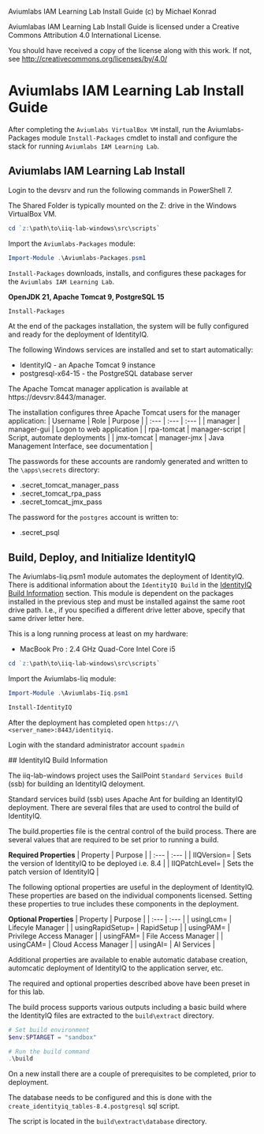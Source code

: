 Aviumlabs IAM Learning Lab Install Guide (c) by Michael Konrad

Aviumlabas IAM Learning Lab Install Guide is licensed under a
Creative Commons Attribution 4.0 International License.

You should have received a copy of the license along with this
work. If not, see <http://creativecommons.org/licenses/by/4.0/>


# Aviumlabs IAM Learning Lab Install Guide

After completing the `Aviumlabs VirtualBox VM` install, run the 
Aviumlabs-Packages module `Install-Packages` cmdlet to install and 
configure the stack for running `Aviumlabs IAM Learning Lab`.


## Aviumlabs IAM Learning Lab Install

Login to the devsrv and run the following commands in PowerShell 7.

The Shared Folder is typically mounted on the Z: drive in the Windows  
VirtualBox VM.  
 
```PowerShell
cd `z:\path\to\iiq-lab-windows\src\scripts`
```

Import the `Aviumlabs-Packages` module:  
```PowerShell
Import-Module .\Aviumlabs-Packages.psm1
```

`Install-Packages` downloads, installs, and configures these packages 
for the `Aviumlabs IAM Learning Lab`.  

__OpenJDK 21, Apache Tomcat 9, PostgreSQL 15__ 

```PowerShell
Install-Packages
```

At the end of the packages installation, the system will be fully configured 
and ready for the deployment of IdentityIQ. 

The following Windows services are installed and set to start automatically:
* IdentityIQ - an Apache Tomcat 9 instance
* postgresql-x64-15 - the PostgreSQL database server

The Apache Tomcat manager application is available at 
https://devsrv:8443/manager.

The installation configures three Apache Tomcat users for the manager 
application:
| Username    | Role   | Purpose |
| :--- | :--- | :--- |
| manager | manager-gui | Logon to web application |
| rpa-tomcat | manager-script | Script, automate deployments |
| jmx-tomcat | manager-jmx | Java Management Interface, see documentation |

The passwords for these accounts are randomly generated and written to the 
`\apps\secrets` directory:
* .secret_tomcat_manager_pass
* .secret_tomcat_rpa_pass
* .secret_tomcat_jmx_pass

The password for the `postgres` account is written to:
* .secret_psql


## Build, Deploy, and Initialize IdentityIQ

The Aviumlabs-Iiq.psm1 module automates the deployment of IdentityIQ.  
There is additional information about the `IdentityIQ Build` in the 
[IdentityIQ Build Information](#iiq-build-info) section. This module is 
dependent on the packages installed in the previous step and must be 
installed against the same root drive path. I.e., if you specified a 
different drive letter above, specify that same driver letter here.

This is a long running process at least on my hardware:
* MacBook Pro : 2.4 GHz Quad-Core Intel Core i5

```PowerShell
cd `z:\path\to\iiq-lab-windows\src\scripts`
```

 
Import the Aviumlabs-Iiq module:  
  
```PowerShell
Import-Module .\Aviumlabs-Iiq.psm1
```

```PowerShell
Install-IdentityIQ
```

After the deployment has completed open `https://\<server_name>:8443/identityiq.`

Login with the standard administrator account `spadmin`



<a name="iiq-build-info" />
## IdentityIQ Build Information

The iiq-lab-windows project uses the SailPoint `Standard Services Build` (ssb) 
for building an IdentityIQ deloyment.

Standard services build (ssb) uses Apache Ant for building an IdentityIQ 
deployment. There are several files that are used to control the build of 
IdentityIQ.

The build.properties file is the central control of the build process. 
There are several values that are required to be set prior to running a 
build.

__Required Properties__
| Property | Purpose |
| :--- | :--- | 
| IIQVersion= | Sets the version of IdentityIQ to be deployed i.e. 8.4 |
| IIQPatchLevel= | Sets the patch version of IdentityIQ |

The following optional properties are useful in the deployment of IdentityIQ.
These properties are based on the individual components licensed. Setting these 
properties to true includes these components in the deployment. 

__Optional Properties__
| Property | Purpose |
| :--- | :--- |
| usingLcm= | Lifecyle Manager |
| usingRapidSetup= | RapidSetup |
| usingPAM= | Privilege Access Manager |
| usingFAM= | File Access Manager |
| usingCAM= | Cloud Access Manager |
| usingAI=  | AI Services |

Additional properties are available to enable automatic database creation, 
automcatic deployment of IdentityIQ to the application server, etc.

The required and optional properties described above have been preset in 
for this lab. 

The build process supports various outputs including a basic build where 
the IdentityIQ files are extracted to the `build\extract` directory.

```PowerShell
# Set build environment
$env:SPTARGET = "sandbox"

# Run the build command
.\build
```

On a new install there are a couple of prerequisites to be 
completed, prior to deployment.

The database needs to be configured and this is done with 
the `create_identityiq_tables-8.4.postgresql` sql script.

The script is located in the `build\extract\database` directory.
